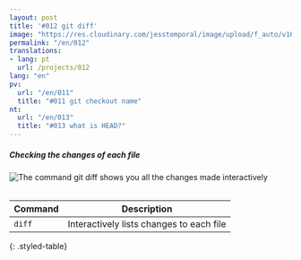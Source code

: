 ```yaml
---
layout: post
title: '#012 git diff'
image: "https://res.cloudinary.com/jesstemporal/image/upload/f_auto/v1642878595/gitfichas/en/012/thumbnail_qp8kmt.jpg"
permalink: "/en/012"
translations:
- lang: pt
  url: /projects/012
lang: "en"
pv:
  url: "/en/011"
  title: "#011 git checkout name"
nt:
  url: "/en/013"
  title: "#013 what is HEAD?"
---
```

##### Checking the changes of each file

<img alt="The command git diff shows you all the changes made interactively" src="https://res.cloudinary.com/jesstemporal/image/upload/v1642878595/gitfichas/en/012/full_clteoi.jpg"><br><br>

| Command | Description |
|---------|-------------|
| `diff` | Interactively lists changes to each file |
{: .styled-table}
